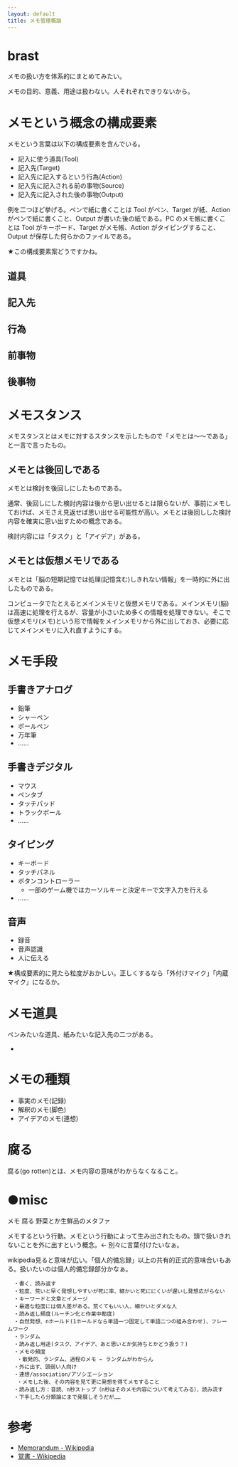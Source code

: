 ```yaml
---
layout: default
title: メモ管理概論
---
```


# brast
メモの扱い方を体系的にまとめてみたい。

メモの目的、意義、用途は扱わない。人それぞれできりないから。

# メモという概念の構成要素
メモという言葉は以下の構成要素を含んでいる。

- 記入に使う道具(Tool)
- 記入先(Target)
- 記入先に記入するという行為(Action)
- 記入先に記入される前の事物(Source)
- 記入先に記入された後の事物(Output)

例を二つほど挙げる。ペンで紙に書くことは Tool がペン、Target が紙、Action がペンで紙に書くこと、Output が書いた後の紙である。PC のメモ帳に書くことは Tool がキーボード、Target がメモ帳、Action がタイピングすること、Output が保存した何らかのファイルである。

★この構成要素案どうですかね。

## 道具

## 記入先

## 行為

## 前事物

## 後事物

# メモスタンス
メモスタンスとはメモに対するスタンスを示したもので「メモとは～～である」と一言で言ったもの。

## メモとは後回しである
メモとは検討を後回しにしたものである。

通常、後回しにした検討内容は後から思い出せるとは限らないが、事前にメモしておけば、メモさえ見返せば思い出せる可能性が高い。メモとは後回しした検討内容を確実に思い出すための概念である。

検討内容には「タスク」と「アイデア」がある。

## メモとは仮想メモリである
メモとは「脳の短期記憶では処理(記憶含む)しきれない情報」を一時的に外に出したものである。

コンピュータでたとえるとメインメモリと仮想メモリである。メインメモリ(脳)は高速に処理を行えるが、容量が小さいため多くの情報を処理できない。そこで仮想メモリ(メモ)という形で情報をメインメモリから外に出しておき、必要に応じてメインメモリに入れ直すようにする。

# メモ手段

## 手書きアナログ
- 鉛筆
- シャーペン
- ボールペン
- 万年筆
- ……

## 手書きデジタル
- マウス
- ペンタブ
- タッチパッド
- トラックボール
- ……

## タイピング
- キーボード
- タッチパネル
- ボタンコントローラー
  - 一部のゲーム機ではカーソルキーと決定キーで文字入力を行える
- ……

## 音声
- 録音
- 音声認識
- 人に伝える

★構成要素的に見たら粒度がおかしい。正しくするなら「外付けマイク」「内蔵マイク」になるか。

# メモ道具
ペンみたいな道具、紙みたいな記入先の二つがある。

- 

# メモの種類
- 事実のメモ(記録)
- 解釈のメモ(脚色)
- アイデアのメモ(連想)

# 腐る
腐る(go rotten)とは、メモ内容の意味がわからなくなること。

# ●misc
メモ 腐る 野菜とか生鮮品のメタファ

メモするという行動。メモという行動によって生み出されたもの。頭で扱いきれないことを外に出すという概念。← 別々に言葉付けたいなぁ。

wikipedia見ると意味が広い。「個人的備忘録」以上の共有的正式的意味合いもある。扱いたいのは個人的備忘録部分かなぁ。

```
  ・書く、読み返す
  ・粒度、荒いと早く発想しやすいが死に率、細かいと死ににくいが遅いし発想広がらない
  ・キーワードと文章とイメージ
  ・最適な粒度には個人差がある。荒くてもいい人、細かいとダメな人
  ・読み返し頻度(ルーチン化と作業中都度)
  ・自然発想、nホールド(1ホールドなら単語一つ固定して単語二つの組み合わせ)、フレームワーク
  ・ランダム
  ・読み返し用途(タスク、アイデア、あと思いとか気持ちとかどう扱う？)
  ・メモの頻度
   ・散発的、ランダム、過程のメモ ← ランダムがわからん
  ・外に出す、頭弱い人向け
  ・連想/association/アソシエーション
   ・メモした後、その内容を見て更に発想を得てメモすること
  ・読み返し方：音読、n秒ストップ（n秒はそのメモ内容について考えてみる）、読み流す
  ・下手したら分類論にまで発展しそうだが……
```

# 参考
- [Memorandum - Wikipedia](https://en.wikipedia.org/wiki/Memorandum)
- [覚書 - Wikipedia](https://ja.wikipedia.org/wiki/%E8%A6%9A%E6%9B%B8)

